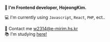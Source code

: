 **👋 I'm Frontend developer, HojeongKim.**

💻 I'm currently using `Javascript`, `React`, `PHP`, ect..

📮 Contact me w2314@e-mirim.hs.kr </br>
📚 I'm studying <a href="https://www.notion.so/invite/d1e5e3bf825febbd049c151266725e3f8b7f4215"> here!</a>
